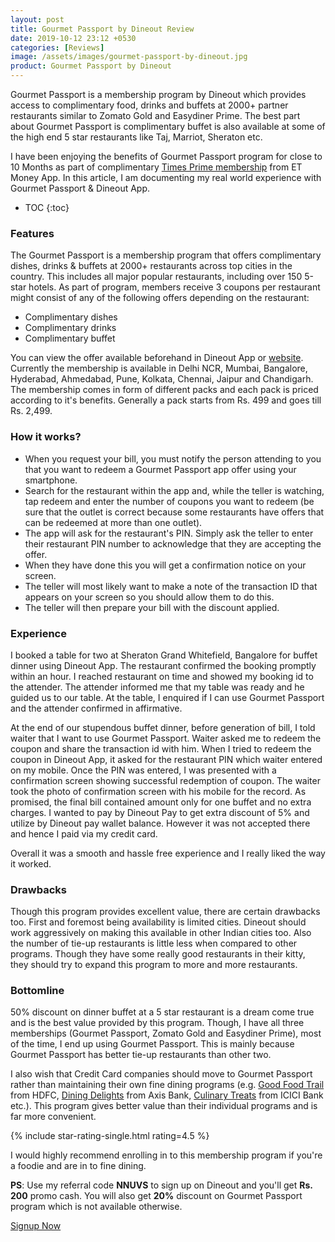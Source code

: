 ```yaml
---
layout: post
title: Gourmet Passport by Dineout Review
date: 2019-10-12 23:12 +0530
categories: [Reviews]
image: /assets/images/gourmet-passport-by-dineout.jpg
product: Gourmet Passport by Dineout
---
```


Gourmet Passport is a membership program by Dineout which provides access to complimentary food, drinks and buffets at 2000+ partner restaurants similar to Zomato Gold and Easydiner Prime. The best part about Gourmet Passport is complimentary buffet is also available at some of the high end 5 star restaurants like Taj, Marriot, Sheraton etc.

I have been enjoying the benefits of Gourmet Passport program for close to 10 Months as part of complimentary [Times Prime membership](/times-prime-membership-review/) from ET Money App. In this article, I am documenting my real world experience with Gourmet Passport & Dineout App.

<!-- prettier-ignore -->
* TOC
{:toc}

### Features

The Gourmet Passport is a membership program that offers complimentary dishes, drinks & buffets at 2000+ restaurants across top cities in the country. This includes all major popular restaurants, including over 150 5-star hotels. As part of program, members receive 3 coupons per restaurant might consist of any of the following offers depending on the restaurant:

- Complimentary dishes
- Complimentary drinks
- Complimentary buffet

You can view the offer available beforehand in Dineout App or [website](http://getgourmetpassport.com/). Currently the membership is available in Delhi NCR, Mumbai, Bangalore, Hyderabad, Ahmedabad, Pune, Kolkata, Chennai, Jaipur and Chandigarh. The membership comes in form of different packs and each pack is priced according to it's benefits. Generally a pack starts from Rs. 499 and goes till Rs. 2,499.

### How it works?

- When you request your bill, you must notify the person attending to you that you want to redeem a Gourmet Passport app offer using your smartphone.
- Search for the restaurant within the app and, while the teller is watching, tap redeem and enter the number of coupons you want to redeem (be sure that the outlet is correct because some restaurants have offers that can be redeemed at more than one outlet).
- The app will ask for the restaurant's PIN. Simply ask the teller to enter their restaurant PIN number to acknowledge that they are accepting the offer.
- When they have done this you will get a confirmation notice on your screen.
- The teller will most likely want to make a note of the transaction ID that appears on your screen so you should allow them to do this.
- The teller will then prepare your bill with the discount applied.

### Experience

I booked a table for two at Sheraton Grand Whitefield, Bangalore for buffet dinner using Dineout App. The restaurant confirmed the booking promptly within an hour. I reached restaurant on time and showed my booking id to the attender. The attender informed me that my table was ready and he guided us to our table. At the table, I enquired if I can use Gourmet Passport and the attender confirmed in affirmative.

At the end of our stupendous buffet dinner, before generation of bill, I told waiter that I want to use Gourmet Passport. Waiter asked me to redeem the coupon and share the transaction id with him. When I tried to redeem the coupon in Dineout App, it asked for the restaurant PIN which waiter entered on my mobile. Once the PIN was entered, I was presented with a confirmation screen showing successful redemption of coupon. The waiter took the photo of confirmation screen with his mobile for the record. As promised, the final bill contained amount only for one buffet and no extra charges. I wanted to pay by Dineout Pay to get extra discount of 5% and utilize by Dineout pay wallet balance. However it was not accepted there and hence I paid via my credit card.

Overall it was a smooth and hassle free experience and I really liked the way it worked.

### Drawbacks

Though this program provides excellent value, there are certain drawbacks too. First and foremost being availability is limited cities. Dineout should work aggressively on making this available in other Indian cities too. Also the number of tie-up restaurants is little less when compared to other programs. Though they have some really good restaurants in their kitty, they should try to expand this program to more and more restaurants.

### Bottomline

50% discount on dinner buffet at a 5 star restaurant is a dream come true and is the best value provided by this program. Though, I have all three memberships (Gourmet Passport, Zomato Gold and Easydiner Prime), most of the time, I end up using Gourmet Passport. This is mainly because Gourmet Passport has better tie-up restaurants than other two.

I also wish that Credit Card companies should move to Gourmet Passport rather than maintaining their own fine dining programs (e.g. [Good Food Trail](https://diningoffers.smartbuy.brewfer.com/hdfc/webapp/listing/restaurantlist) from HDFC, [Dining Delights](https://diningdelights.axisbank.com/) from Axis Bank, [Culinary Treats](https://www.icicibank.com/offers/categories/dining-offers.page) from ICICI Bank etc.). This program gives better value than their individual programs and is far more convenient.

{% include star-rating-single.html rating=4.5 %}

I would highly recommend enrolling in to this membership program if you're a foodie and are in to fine dining.

**PS**: Use my referral code **NNUVS** to sign up on Dineout and you'll get **Rs. 200** promo cash. You will also get **20%** discount on Gourmet Passport program which is not available otherwise.

<a href="https://l.cardinfo.in/dineout" target="_blank" class="btn btn-lg btn-danger btn-block post-element mt-2" rel="noopener"><i class="ci-pen"></i> Signup Now</a>

